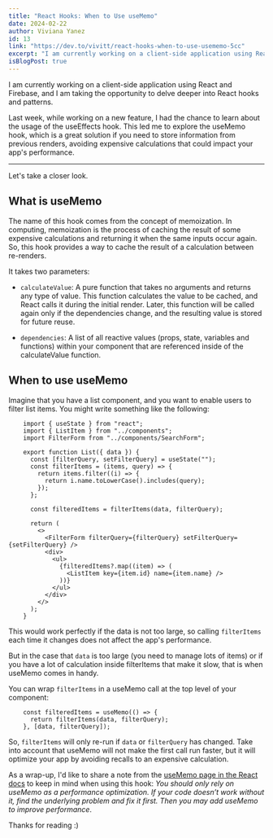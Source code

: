 ```yaml
---
title: "React Hooks: When to Use useMemo"
date: 2024-02-22
author: Viviana Yanez
id: 13
link: "https://dev.to/vivitt/react-hooks-when-to-use-usememo-5cc"
excerpt: "I am currently working on a client-side application using React and Firebase, and I am taking the opportunity to delve deeper into React hooks and patterns."
isBlogPost: true
---
```


I am currently working on a client-side application using React and Firebase, and I am taking the opportunity to delve deeper into React hooks and patterns.

Last week, while working on a new feature, I had the chance to learn about the usage of the useEffects hook. This led me to explore the useMemo hook, which is a great solution if you need to store information from previous renders, avoiding expensive calculations that could impact your app's performance.

---

Let's take a closer look.

## What is useMemo

The name of this hook comes from the concept of memoization. In computing, memoization is the process of caching the result of some expensive calculations and returning it when the same inputs occur again.
So, this hook provides a way to cache the result of a calculation between re-renders.

It takes two parameters:

- `calculateValue`: A pure function that takes no arguments and returns any type of value. This function calculates the value to be cached, and React calls it during the initial render. Later, this function will be called again only if the dependencies change, and the resulting value is stored for future reuse.

- `dependencies`: A list of all reactive values (props, state, variables and functions) within your component that are referenced inside of the calculateValue function.

## When to use useMemo

Imagine that you have a list component, and you want to enable users to filter list items. You might write something like the following:

        import { useState } from "react";
        import { ListItem } from "../components";
        import FilterForm from "../components/SearchForm";

        export function List({ data }) {
          const [filterQuery, setFilterQuery] = useState("");
          const filterItems = (items, query) => {
            return items.filter((i) => {
              return i.name.toLowerCase().includes(query);
            });
          };

          const filteredItems = filterItems(data, filterQuery);

          return (
            <>
              <FilterForm filterQuery={filterQuery} setFilterQuery={setFilterQuery} />
              <div>
                <ul>
                  {filteredItems?.map((item) => (
                    <ListItem key={item.id} name={item.name} />
                  ))}
                </ul>
              </div>
            </>
          );
        }

This would work perfectly if the data is not too large, so calling `filterItems` each time it changes does not affect the app's performance.

But in the case that `data` is too large (you need to manage lots of items) or if you have a lot of calculation inside filterItems that make it slow, that is when useMemo comes in handy.

You can wrap `filterItems` in a useMemo call at the top level of your component:

        const filteredItems = useMemo(() => {
          return filterItems(data, filterQuery);
        }, [data, filterQuery]);

So, `filterItems` will only re-run if `data` or `filterQuery` has changed. Take into account that useMemo will not make the first call run faster, but it will optimize your app by avoiding recalls to an expensive calculation.

As a wrap-up, I'd like to share a note from the [useMemo page in the React docs](https://react.dev/reference/react/useMemo) to keep in mind when using this hook: _You should only rely on useMemo as a performance optimization. If your code doesn’t work without it, find the underlying problem and fix it first. Then you may add useMemo to improve performance_.

Thanks for reading :)
